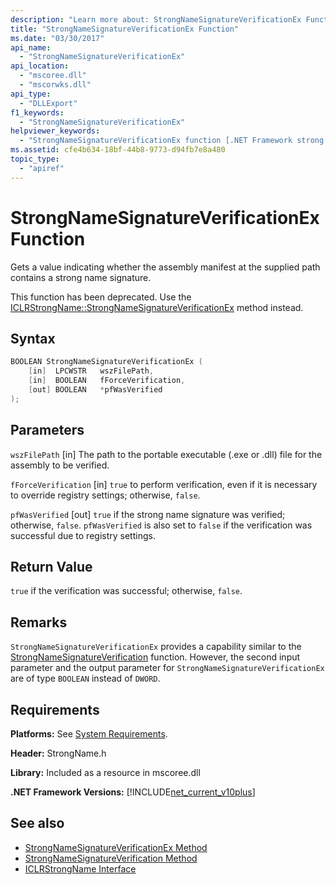 ```yaml
---
description: "Learn more about: StrongNameSignatureVerificationEx Function"
title: "StrongNameSignatureVerificationEx Function"
ms.date: "03/30/2017"
api_name:
  - "StrongNameSignatureVerificationEx"
api_location:
  - "mscoree.dll"
  - "mscorwks.dll"
api_type:
  - "DLLExport"
f1_keywords:
  - "StrongNameSignatureVerificationEx"
helpviewer_keywords:
  - "StrongNameSignatureVerificationEx function [.NET Framework strong naming]"
ms.assetid: cfe4b634-18bf-44b8-9773-d94fb7e8a480
topic_type:
  - "apiref"
---
```

# StrongNameSignatureVerificationEx Function

Gets a value indicating whether the assembly manifest at the supplied path contains a strong name signature.

 This function has been deprecated. Use the [ICLRStrongName::StrongNameSignatureVerificationEx](../../../core/unmanaged-api/hosting/iclrstrongname-strongnamesignatureverificationex-method.md) method instead.

## Syntax

```cpp
BOOLEAN StrongNameSignatureVerificationEx (
    [in]  LPCWSTR   wszFilePath,
    [in]  BOOLEAN   fForceVerification,
    [out] BOOLEAN   *pfWasVerified
);
```

## Parameters

 `wszFilePath`
 [in] The path to the portable executable (.exe or .dll) file for the assembly to be verified.

 `fForceVerification`
 [in] `true` to perform verification, even if it is necessary to override registry settings; otherwise, `false`.

 `pfWasVerified`
 [out] `true` if the strong name signature was verified; otherwise, `false`. `pfWasVerified` is also set to `false` if the verification was successful due to registry settings.

## Return Value

 `true` if the verification was successful; otherwise, `false`.

## Remarks

 `StrongNameSignatureVerificationEx` provides a capability similar to the [StrongNameSignatureVerification](strongnamesignatureverification-function.md) function. However, the second input parameter and the output parameter for `StrongNameSignatureVerificationEx` are of type `BOOLEAN` instead of `DWORD`.

## Requirements

 **Platforms:** See [System Requirements](../../get-started/system-requirements.md).

 **Header:** StrongName.h

 **Library:** Included as a resource in mscoree.dll

 **.NET Framework Versions:** [!INCLUDE[net_current_v10plus](../../../../includes/net-current-v10plus-md.md)]

## See also

- [StrongNameSignatureVerificationEx Method](../../../core/unmanaged-api/hosting/iclrstrongname-strongnamesignatureverificationex-method.md)
- [StrongNameSignatureVerification Method](../../../core/unmanaged-api/hosting/iclrstrongname-strongnamesignatureverification-method.md)
- [ICLRStrongName Interface](../../../core/unmanaged-api/hosting/iclrstrongname-interface.md)
